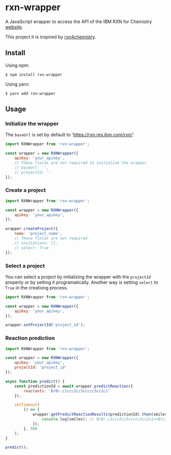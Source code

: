 # rxn-wrapper

A JavaScript wrapper to access the API of the IBM RXN for Chemistry [website](https://rxn.res.ibm.com/rxn/).

This project it is inspired by [rxn4chemistry](https://github.com/rxn4chemistry/rxn4chemistry).

## Install
Using npm:

```
$ npm install rxn-wrapper
```

Using yarn:

```
$ yarn add rxn-wrapper
```

## Usage

### Initialize the wrapper

The `baseUrl` is set by default to 'https://rxn.res.ibm.com/rxn/'.

```javascript
import RXNWrapper from 'rxn-wrapper';

const wrapper = new RXNWrapper({
    apiKey: 'your_apikey',
    // These fields are not required to initialize the wrapper
    // baseUrl: '',
    // projectId: ''
});
```

### Create a project

```javascript
import RXNWrapper from 'rxn-wrapper';

const wrapper = new RXNWrapper({
    apiKey: 'your_apikey',
});

wrapper.createProject({
    name: 'project_name',
    // These fields are not required
    // invitations: [],
    // select: True
});
```

### Select a project

You can select a project by initializing the wrapper with the `projectId` property or by setting it programatically. Another way is setting `select` to `True` in the creationg process.

```javascript
import RXNWrapper from 'rxn-wrapper';

const wrapper = new RXNWrapper({
    apiKey: 'your_apikey',
});

wrapper.setProjectId('project_id');
```

### Reaction prediction

```javascript
import RXNWrapper from 'rxn-wrapper';

const wrapper = new RXNWrapper({
    apiKey: 'your_apikey',
    projectId: 'project_id'
});

async function predict() {
    const predictionId = await wrapper.predictReaction({
        reactants: 'BrBr.c1ccc2cc3ccccc3cc2c1'
    });

    setTimeout(
        () => {
            wrapper.getPredictReactionResults(predictionId).then(smiles => {
                console.log(smiles); // BrBr.c1ccc2cc3ccccc3cc2c1>>Brc1c2ccccc2cc2ccccc12
            });
        }, 500
    );
}

predict();

```